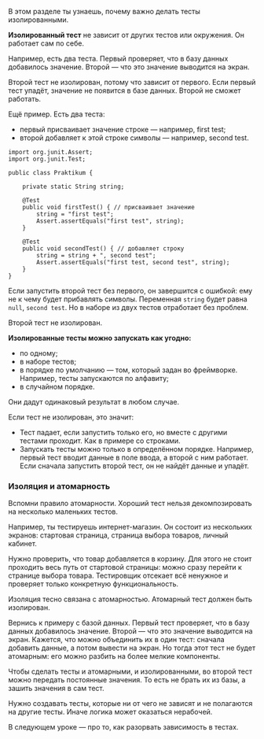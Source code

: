 В этом разделе ты узнаешь, почему важно делать тесты изолированными.

**Изолированный тест** не зависит от других тестов или окружения. Он работает сам по себе.

Например, есть два теста. Первый проверяет, что в базу данных добавилось значение. Второй — что это значение выводится на экран.

Второй тест не изолирован, потому что зависит от первого. Если первый тест упадёт, значение не появится в базе данных. Второй не сможет работать.

Ещё пример. Есть два теста:

- первый присваивает значение строке — например, first test;
- второй добавляет к этой строке символы — например, second test.



```
import org.junit.Assert;
import org.junit.Test;

public class Praktikum {

    private static String string;

    @Test
    public void firstTest() { // присваивает значение
        string = "first test";
        Assert.assertEquals("first test", string);
    }

    @Test
    public void secondTest() { // добавляет строку
        string = string + ", second test";
        Assert.assertEquals("first test, second test", string);
    }
} 
```

Если запустить второй тест без первого, он завершится с ошибкой: ему не к чему будет прибавлять символы. Переменная `string` будет равна `null`, `second test`. Но в наборе из двух тестов отработает без проблем.

Второй тест не изолирован.

**Изолированные тесты можно запускать как угодно:**

- по одному;
- в наборе тестов;
- в порядке по умолчанию — том, который задан во фреймворке. Например, тесты запускаются по алфавиту;
- в случайном порядке.

Они дадут одинаковый результат в любом случае.

Если тест не изолирован, это значит:

- Тест падает, если запустить только его, но вместе с другими тестами проходит. Как в примере со строками.
- Запускать тесты можно только в определённом порядке. Например, первый тест вводит данные в поле ввода, а второй с ним работает. Если сначала запустить второй тест, он не найдёт данные и упадёт.

### Изоляция и атомарность

Вспомни правило атомарности. Хороший тест нельзя декомпозировать на несколько маленьких тестов.

Например, ты тестируешь интернет-магазин. Он состоит из нескольких экранов: стартовая страница, страница выбора товаров, личный кабинет.

Нужно проверить, что товар добавляется в корзину. Для этого не стоит проходить весь путь от стартовой страницы: можно сразу перейти к странице выбора товара. Тестировщик отсекает всё ненужное и проверяет только конкретную функциональность.

Изоляция тесно связана с атомарностью. Атомарный тест должен быть изолирован.

Вернись к примеру с базой данных. Первый тест проверяет, что в базу данных добавилось значение. Второй — что это значение выводится на экран. Кажется, что можно объединить их в один тест: сначала добавить данные, а потом вывести на экран. Но тогда этот тест не будет атомарным: его можно разбить на более мелкие компоненты.

Чтобы сделать тесты и атомарными, и изолированными, во второй тест можно передать постоянные значения. То есть не брать их из базы, а зашить значения в сам тест.

Нужно создавать тесты, которые ни от чего не зависят и не полагаются на другие тесты. Иначе логика может оказаться нерабочей.

В следующем уроке — про то, как разорвать зависимость в тестах.